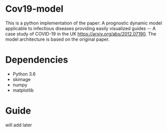 # Cov19-model
This is a python implementation of the paper: A prognostic dynamic model applicable to infectious diseases providing easily visualized guides -- A case study of COVID-19 in the UK https://arxiv.org/abs/2012.07190. The model architecture is based on the original paper.
# Dependencies
* Python 3.6
* skimage
* numpy
* matplotlib
# Guide
will add later
